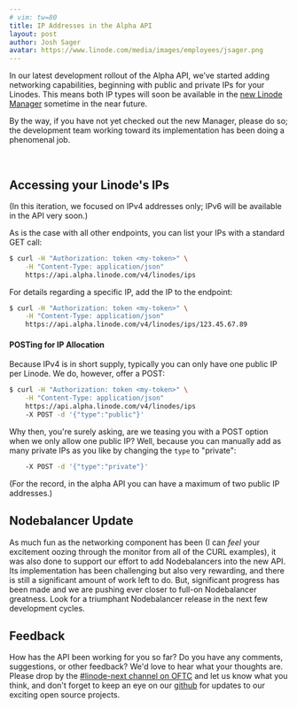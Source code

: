 ```yaml
---
# vim: tw=80
title: IP Addresses in the Alpha API
layout: post
author: Josh Sager
avatar: https://www.linode.com/media/images/employees/jsager.png
---
```

In our latest development rollout of the Alpha API, we’ve started adding
networking capabilities, beginning with public and private IPs for your Linodes.
This means both IP types will soon be available in the
[new Linode Manager](https://github.com/Linode/manager "new Linode
Manager") sometime in the near future.

By the way, if you have not yet checked out the new Manager, please do so; the
development team working toward its implementation has been doing a phenomenal
job.

&nbsp;

## Accessing your Linode's IPs

(In this iteration, we focused on IPv4 addresses only; IPv6 will be available
in the API very soon.)

As is the case with all other endpoints, you can list your IPs with
a standard GET call:

```bash
$ curl -H "Authorization: token <my-token>" \
    -H "Content-Type: application/json"
    https://api.alpha.linode.com/v4/linodes/ips
```

For details regarding a specific IP, add the IP to the endpoint:

```bash
$ curl -H "Authorization: token <my-token>" \
    -H "Content-Type: application/json"
    https://api.alpha.linode.com/v4/linodes/ips/123.45.67.89
```

#### POSTing for IP Allocation

Because IPv4 is in short supply, typically you can only have one public
IP per Linode. We do, however, offer a POST:

```bash
$ curl -H "Authorization: token <my-token>" \
    -H "Content-Type: application/json"
    https://api.alpha.linode.com/v4/linodes/ips
    -X POST -d '{"type":"public"}'
```

Why then, you're surely asking, are we teasing you with a POST option when we only allow one public IP? Well, because
you can manually add as many private IPs as you like by changing the `type` to
"private":

```bash
    -X POST -d '{"type":"private"}'
```

(For the record, in the alpha API you can have a maximum of two public IP addresses.)

## Nodebalancer Update

As much fun as the networking component has been (I can _feel_ your excitement
oozing through the monitor from all of the CURL examples), it was also done to
support our effort to add Nodebalancers into the new API. Its implementation
has been challenging but also very rewarding, and there is still
a significant amount of work left to do. But, significant progress has been made and
we are pushing ever closer to full-on Nodebalancer greatness. Look for a
triumphant Nodebalancer release in the next few development cycles.

## Feedback

How has the API been working for you so far? Do you have any comments, suggestions, or
other feedback? We'd love to hear what your thoughts are. Please drop by
the [#linode-next channel on OFTC](https://webchat.oftc.net/?channels=linode-next&uio=d4)
and let us know what you think, and don't forget to keep an eye on our
[github](https://github.com/linode) for updates to our exciting open source
projects.
